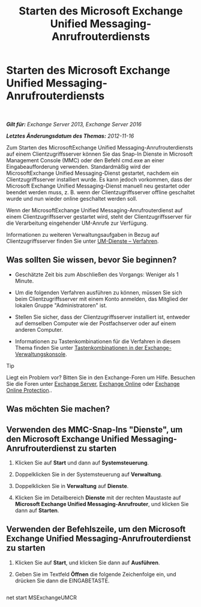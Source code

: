 ﻿---
title: 'Starten des Microsoft Exchange Unified Messaging-Anrufrouterdiensts'
TOCTitle: Starten des Microsoft Exchange Unified Messaging-Anrufrouterdiensts
ms:assetid: 8b7e1a4c-87b3-4477-a95f-6b41cf2d38f0
ms:mtpsurl: https://technet.microsoft.com/de-de/library/JJ673542(v=EXCHG.150)
ms:contentKeyID: 50554855
ms.date: 04/24/2018
mtps_version: v=EXCHG.150
ms.translationtype: HT
---

# Starten des Microsoft Exchange Unified Messaging-Anrufrouterdiensts

 

_**Gilt für:** Exchange Server 2013, Exchange Server 2016_

_**Letztes Änderungsdatum des Themas:** 2012-11-16_

Zum Starten des MicrosoftExchange Unified Messaging-Anrufrouterdiensts auf einem Clientzugriffsserver können Sie das Snap-In Dienste in Microsoft Management Console (MMC) oder den Befehl cmd.exe an einer Eingabeaufforderung verwenden. Standardmäßig wird der MicrosoftExchange Unified Messaging-Dienst gestartet, nachdem ein Clientzugriffsserver installiert wurde. Es kann jedoch vorkommen, dass der Microsoft Exchange Unified Messaging-Dienst manuell neu gestartet oder beendet werden muss, z. B. wenn der Clientzugriffsserver offline geschaltet wurde und nun wieder online geschaltet werden soll.

Wenn der MicrosoftExchange Unified Messaging-Anrufrouterdienst auf einem Clientzugriffsserver gestartet wird, steht der Clientzugriffsserver für die Verarbeitung eingehender UM-Anrufe zur Verfügung.

Informationen zu weiteren Verwaltungsaufgaben in Bezug auf Clientzugriffsserver finden Sie unter [UM-Dienste – Verfahren](um-services-procedures-exchange-2013-help.md).

## Was sollten Sie wissen, bevor Sie beginnen?

  - Geschätzte Zeit bis zum Abschließen des Vorgangs: Weniger als 1 Minute.

  - Um die folgenden Verfahren ausführen zu können, müssen Sie sich beim Clientzugriffsserver mit einem Konto anmelden, das Mitglied der lokalen Gruppe "Administratoren" ist.

  - Stellen Sie sicher, dass der Clientzugriffsserver installiert ist, entweder auf demselben Computer wie der Postfachserver oder auf einem anderen Computer.

  - Informationen zu Tastenkombinationen für die Verfahren in diesem Thema finden Sie unter [Tastenkombinationen in der Exchange-Verwaltungskonsole](keyboard-shortcuts-in-the-exchange-admin-center-exchange-online-protection-help.md).


> [!TIP]
> Liegt ein Problem vor? Bitten Sie in den Exchange-Foren um Hilfe. Besuchen Sie die Foren unter <A href="https://go.microsoft.com/fwlink/p/?linkid=60612">Exchange Server</A>, <A href="https://go.microsoft.com/fwlink/p/?linkid=267542">Exchange Online</A> oder <A href="https://go.microsoft.com/fwlink/p/?linkid=285351">Exchange Online Protection</A>..



## Was möchten Sie machen?

## Verwenden des MMC-Snap-Ins "Dienste", um den Microsoft Exchange Unified Messaging-Anrufrouterdienst zu starten

1.  Klicken Sie auf **Start** und dann auf **Systemsteuerung**.

2.  Doppelklicken Sie in der Systemsteuerung auf **Verwaltung**.

3.  Doppelklicken Sie in **Verwaltung** auf **Dienste**.

4.  Klicken Sie im Detailbereich **Dienste** mit der rechten Maustaste auf **Microsoft Exchange Unified Messaging-Anrufrouter**, und klicken Sie dann auf **Starten**.

## Verwenden der Befehlszeile, um den Microsoft Exchange Unified Messaging-Anrufrouterdienst zu starten

1.  Klicken Sie auf **Start**, und klicken Sie dann auf **Ausführen**.

2.  Geben Sie im Textfeld **Öffnen** die folgende Zeichenfolge ein, und drücken Sie dann die EINGABETASTE.
    
    ```powershell
net start MSExchangeUMCR
```

